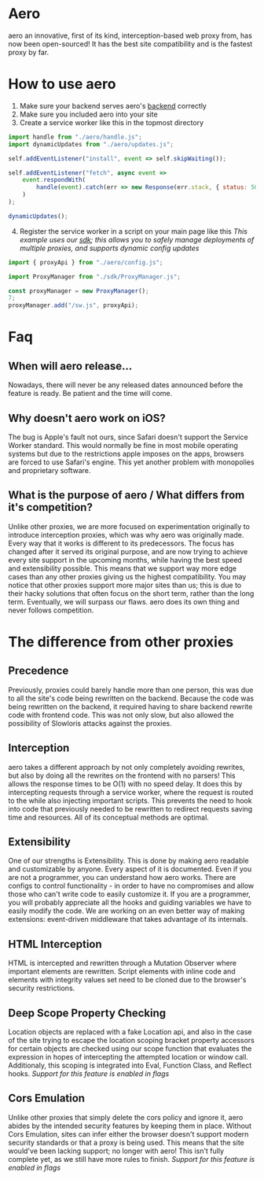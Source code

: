# Aero

aero an innovative, first of its kind, interception-based web proxy from, has now been open-sourced! It has the best site compatibility and is the fastest proxy by far.

# How to use aero

1. Make sure your backend serves aero's [backend](https://github.com/aero-backend) correctly
2. Make sure you included aero into your site
3. Create a service worker like this in the topmost directory

```js
import handle from "./aero/handle.js";
import dynamicUpdates from "./aero/updates.js";

self.addEventListener("install", event => self.skipWaiting());

self.addEventListener("fetch", async event =>
	event.respondWith(
		handle(event).catch(err => new Response(err.stack, { status: 500 }))
	)
);

dynamicUpdates();
```

4. Register the service worker in a script on your main page like this
   _This example uses our [sdk](https://github.com/ProxyHaven/sdk); this allows you to safely manage deployments of multiple proxies, and supports dynamic config updates_

```js
import { proxyApi } from "./aero/config.js";

import ProxyManager from "./sdk/ProxyManager.js";

const proxyManager = new ProxyManager();
7;
proxyManager.add("/sw.js", proxyApi);
```

# Faq

## When will aero release...

Nowadays, there will never be any released dates announced before the feature is ready. Be patient and the time will come.

## Why doesn't aero work on iOS?

The bug is Apple's fault not ours, since Safari doesn't support the Service Worker standard. This would normally be fine in most mobile operating systems but due to the restrictions apple imposes on the apps, browsers are forced to use Safari's engine. This yet another problem with monopolies and proprietary software.

## What is the purpose of aero / What differs from it's competition?

Unlike other proxies, we are more focused on experimentation originally to introduce interception proxies, which was why aero was originally made. Every way that it works is different to its predecessors. The focus has changed after it served its original purpose, and are now trying to achieve every site support in the upcoming months, while having the best speed and extensibility possible. This means that we support way more edge cases than any other proxies giving us the highest compatibility. You may notice that other proxies support more major sites than us; this is due to their hacky solutions that often focus on the short term, rather than the long term. Eventually, we will surpass our flaws. aero does its own thing and never follows competition.

# The difference from other proxies

## Precedence

Previously, proxies could barely handle more than one person, this was due to all the site's code being rewritten on the backend. Because the code was being rewritten on the backend, it required having to share backend rewrite code with frontend code. This was not only slow, but also allowed the possibility of Slowloris attacks against the proxies.

## Interception

aero takes a different approach by not only completely avoiding rewrites, but also by doing all the rewrites on the frontend with no parsers! This allows the response times to be O(1) with no speed delay. It does this by intercepting requests through a service worker, where the request is routed to the while also injecting important scripts. This prevents the need to hook into code that previously needed to be rewritten to redirect requests saving time and resources. All of its conceptual methods are optimal.

## Extensibility

One of our strengths is Extensibility. This is done by making aero readable and customizable by anyone. Every aspect of it is documented. Even if you are not a programmer, you can understand how aero works. There are configs to control functionality - in order to have no compromises and allow those who can't write code to easily customize it. If you are a programmer, you will probably appreciate all the hooks and guiding variables we have to easily modify the code. We are working on an even better way of making extensions: event-driven middleware that takes advantage of its internals.

## HTML Interception

HTML is intercepted and rewritten through a Mutation Observer where important elements are rewritten. Script elements with inline code and elements with integrity values set need to be cloned due to the browser's security restrictions.

## Deep Scope Property Checking

Location objects are replaced with a fake Location api, and also in the case of the site trying to escape the location scoping bracket property accessors for certain objects are checked using our scope function that evaluates the expression in hopes of intercepting the attempted location or window call. Additionaly, this scoping is integrated into Eval, Function Class, and Reflect hooks. _Support for this feature is enabled in flags_

## Cors Emulation

Unlike other proxies that simply delete the cors policy and ignore it, aero abides by the intended security features by keeping them in place. Without Cors Emulation, sites can infer either the browser doesn't support modern security standards or that a proxy is being used. This means that the site would've been lacking support; no longer with aero! This isn't fully complete yet, as we still have more rules to finish. _Support for this feature is enabled in flags_
